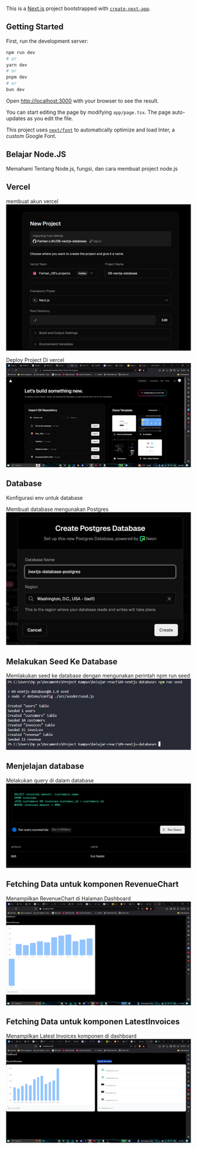 This is a [Next.js](https://nextjs.org/) project bootstrapped with [`create-next-app`](https://github.com/vercel/next.js/tree/canary/packages/create-next-app).

## Getting Started

First, run the development server:

```bash
npm run dev
# or
yarn dev
# or
pnpm dev
# or
bun dev
```

Open [http://localhost:3000](http://localhost:3000) with your browser to see the result.

You can start editing the page by modifying `app/page.tsx`. The page auto-updates as you edit the file.

This project uses [`next/font`](https://nextjs.org/docs/basic-features/font-optimization) to automatically optimize and load Inter, a custom Google Font.

## Belajar Node.JS

Memahami Tentang Node.js, fungsi, dan cara membuat project node.js

## Vercel

membuat akun vercel 
![membuat akun vercel](src/img/deploy.png)

Deploy Project Di vercel
![Mendeploy Projet Ke Vercel](src/img/buat%20akun.png)

## Database
Konfigurasi env untuk database

Membuat database mengunakan Postgres
![Membuat database](src/img/createdatabase.png)

## Melakukan Seed Ke Database

Memlakukan seed ke database dengan mengunakan perintah npm run seed
![melakukan seed](src/img/db%20seed.png)

## Menjelajan database
Melakukan query di dalam database
![query database](src/img/query.png)

## Fetching Data untuk komponen RevenueChart
Menampilkan RevenueChart di Halaman Dashboard
![komponen RevenueChart](src/img/RevenueChart.png)

## Fetching Data untuk komponen LatestInvoices
Menampilkan Latest Invoices komponen di dashboard
![dashoard](src/img/dashboard-2.png)